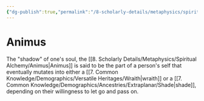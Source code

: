 ```yaml
---
{"dg-publish":true,"permalink":"/8-scholarly-details/metaphysics/spiritual-alchemy/animus/","noteIcon":""}
---
```


# Animus

The "shadow" of one's soul, the [[8. Scholarly Details/Metaphysics/Spiritual Alchemy/Animus\|Animus]] is said to be the part of a person's self that eventually mutates into either a [[7. Common Knowledge/Demographics/Versatile Heritages/Wraith\|wraith]] or a [[7. Common Knowledge/Demographics/Ancestries/Extraplanar/Shade\|shade]], depending on their willingness to let go and pass on. 